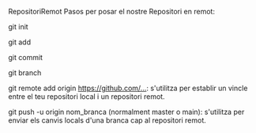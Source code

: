 RepositoriRemot
Pasos per posar el nostre Repositori en remot:

git init

git add

git commit

git branch

git remote add origin https://github.com/…: s'utilitza per establir un vincle entre el teu repositori local i un repositori remot.

git push -u origin nom_branca (normalment master o main): s'utilitza per enviar els canvis locals d'una branca cap al repositori remot.
